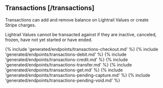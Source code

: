 ## Transactions [/transactions]

Transactions can add and remove balance on Lightrail Values or create Stripe charges.

Lightrail Values cannot be transacted against if they are inactive, canceled, frozen, have not yet started or have ended. 

{% include 'generated/endpoints/transactions-checkout.md' %}
{% include 'generated/endpoints/transactions-debit.md' %}
{% include 'generated/endpoints/transactions-credit.md' %}
{% include 'generated/endpoints/transactions-transfer.md' %}
{% include 'generated/endpoints/transactions-get.md' %}
{% include 'generated/endpoints/transactions-pending-capture.md' %}
{% include 'generated/endpoints/transactions-pending-void.md' %}
